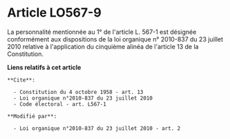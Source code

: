 # Article LO567-9

La personnalité mentionnée au 1° de l'article L. 567-1 est désignée conformément aux dispositions de la loi organique n°
2010-837 du 23 juillet 2010 relative à l'application du cinquième alinéa de l'article 13 de la Constitution.

**Liens relatifs à cet article**

	**Cite**:

	  - Constitution du 4 octobre 1958 - art. 13
	  - Loi organique n°2010-837 du 23 juillet 2010
	  - Code électoral - art. L567-1

	**Modifié par**:

	  - Loi organique n°2010-837 du 23 juillet 2010 - art. 2
